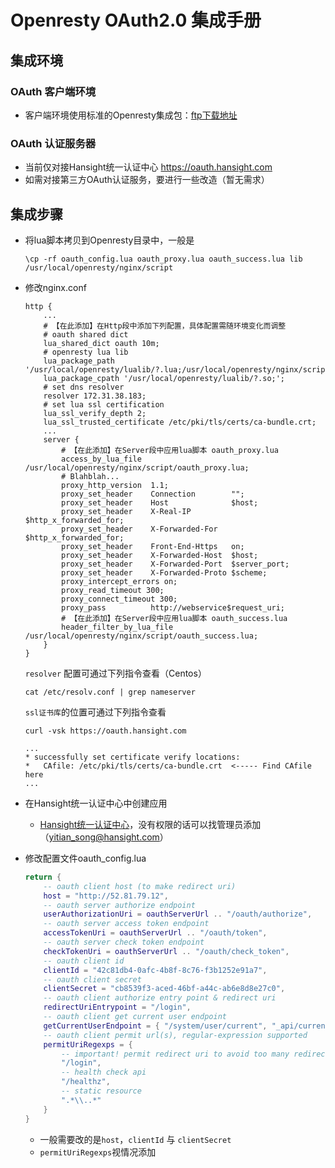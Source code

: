 # Openresty OAuth2.0 集成手册
## 集成环境
### OAuth 客户端环境
- 客户端环境使用标准的Openresty集成包：[ftp下载地址]()

### OAuth 认证服务器
- 当前仅对接Hansight统一认证中心 https://oauth.hansight.com
- 如需对接第三方OAuth认证服务，要进行一些改造（暂无需求）

## 集成步骤
- 将lua脚本拷贝到Openresty目录中，一般是
    ```shell
    \cp -rf oauth_config.lua oauth_proxy.lua oauth_success.lua lib /usr/local/openresty/nginx/script
    ```
- 修改nginx.conf

    ```nginx
    http {
        ...
        # 【在此添加】在Http段中添加下列配置，具体配置需随环境变化而调整
        # oauth shared dict
        lua_shared_dict oauth 10m;
        # openresty lua lib
        lua_package_path '/usr/local/openresty/lualib/?.lua;/usr/local/openresty/nginx/script/?.lua;/usr/local/openresty/nginx/script/lib/?.lua;';
        lua_package_cpath '/usr/local/openresty/lualib/?.so;';
        # set dns resolver
        resolver 172.31.38.183;
        # set lua ssl certification
        lua_ssl_verify_depth 2;
        lua_ssl_trusted_certificate /etc/pki/tls/certs/ca-bundle.crt;
        ...
        server {
            # 【在此添加】在Server段中应用lua脚本 oauth_proxy.lua
            access_by_lua_file  /usr/local/openresty/nginx/script/oauth_proxy.lua;
            # Blahblah...          
            proxy_http_version  1.1;
            proxy_set_header    Connection        "";
            proxy_set_header    Host              $host;
            proxy_set_header    X-Real-IP         $http_x_forwarded_for;
            proxy_set_header    X-Forwarded-For   $http_x_forwarded_for;
            proxy_set_header    Front-End-Https   on;
            proxy_set_header    X-Forwarded-Host  $host;
            proxy_set_header    X-Forwarded-Port  $server_port;
            proxy_set_header    X-Forwarded-Proto $scheme;
            proxy_intercept_errors on;
            proxy_read_timeout 300;
            proxy_connect_timeout 300;
            proxy_pass          http://webservice$request_uri;
            # 【在此添加】在Server段中应用lua脚本 oauth_success.lua
            header_filter_by_lua_file /usr/local/openresty/nginx/script/oauth_success.lua;
        }
    }
    ```
    `resolver` 配置可通过下列指令查看（Centos）
    ```shell
    cat /etc/resolv.conf | grep nameserver
    ```
    `ssl证书库`的位置可通过下列指令查看
    ```shell
    curl -vsk https://oauth.hansight.com

    ...
    * successfully set certificate verify locations:
    *   CAfile: /etc/pki/tls/certs/ca-bundle.crt  <----- Find CAfile here
    ...
    ```
- 在Hansight统一认证中心中创建应用
    - [Hansight统一认证中心](https://oauth-admin.hansight.com)，没有权限的话可以找管理员添加（yitian_song@hansight.com）

- 修改配置文件oauth_config.lua
    ```lua
    return {
        -- oauth client host (to make redirect uri)
        host = "http://52.81.79.12",
        -- oauth server authorize endpoint
        userAuthorizationUri = oauthServerUrl .. "/oauth/authorize",
        -- oauth server access token endpoint
        accessTokenUri = oauthServerUrl .. "/oauth/token",
        -- oauth server check token endpoint
        checkTokenUri = oauthServerUrl .. "/oauth/check_token",
        -- oauth client id
        clientId = "42c81db4-0afc-4b8f-8c76-f3b1252e91a7",
        -- oauth client secret
        clientSecret = "cb8539f3-aced-46bf-a44c-ab6e8d8e27c0",
        -- oauth client authorize entry point & redirect uri
        redirectUriEntrypoint = "/login",
        -- oauth client get current user endpoint
        getCurrentUserEndpoint = { "/system/user/current", "_api/current/user" },
        -- oauth client permit url(s), regular-expression supported
        permitUriRegexps = {
            -- important! permit redirect uri to avoid too many redirection error
            "/login",
            -- health check api
            "/healthz",
            -- static resource
            ".*\\..*"
        }
    }
    ```
    - 一般需要改的是`host`，`clientId` 与 `clientSecret`
    - `permitUriRegexps`视情况添加
